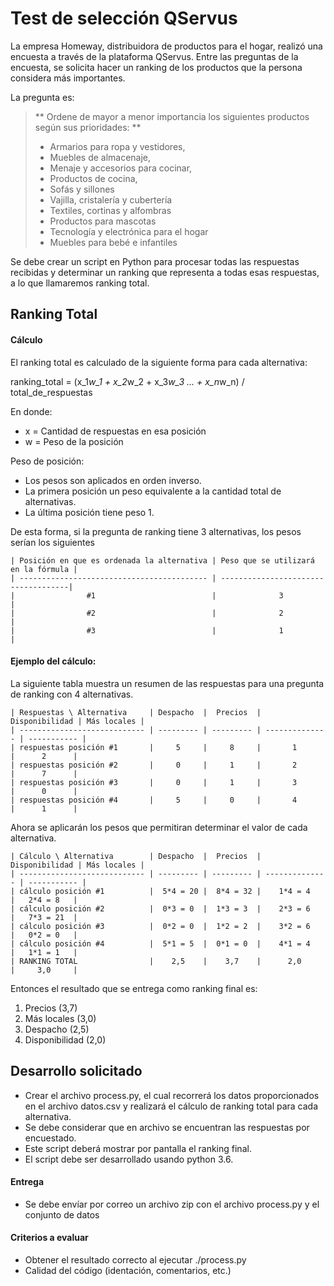 # Test de selección QServus

La empresa Homeway, distribuidora de productos para el hogar, realizó una encuesta a través de la plataforma QServus. Entre las preguntas de la encuesta, se solicita hacer un ranking de los productos que la persona considera más importantes.

La pregunta es:

> ** Ordene de mayor a menor importancia los siguientes productos según sus prioridades: **
> - Armarios para ropa y vestidores,
> - Muebles de almacenaje,
> - Menaje y accesorios para cocinar,
> - Productos de cocina,
> - Sofás y sillones
> - Vajilla, cristalería y cubertería
> - Textiles, cortinas y alfombras
> - Productos para mascotas
> - Tecnología y electrónica para el hogar
> - Muebles para bebé e infantiles

Se debe crear un script en Python para procesar todas las respuestas recibidas y determinar un ranking que representa a todas esas respuestas, a lo que llamaremos ranking total.


## Ranking Total

#### Cálculo

El ranking total es calculado de la siguiente forma para cada alternativa:

ranking_total = (x_1*w_1 + x_2*w_2 + x_3*w_3 ... + x_n*w_n) / total_de_respuestas

En donde:
* x = Cantidad de respuestas en esa posición
* w = Peso de la posición

Peso de posición:
- Los pesos son aplicados en orden inverso.
- La primera posición un peso equivalente a la cantidad total de alternativas.
- La última posición tiene peso 1.

De esta forma, si la pregunta de ranking tiene 3 alternativas, los pesos serían los siguientes

```
| Posición en que es ordenada la alternativa | Peso que se utilizará en la fórmula |
| ------------------------------------------ | ------------------------------------|
|                #1                          |              3                      |
|                #2                          |              2                      |
|                #3                          |              1                      |
```

#### Ejemplo del cálculo:
La siguiente tabla muestra un resumen de las respuestas para una pregunta de ranking con 4 alternativas.

```
| Respuestas \ Alternativa     | Despacho  |  Precios  | Disponibilidad | Más locales |
| ---------------------------- | --------- | --------- | -------------- | ----------- |
| respuestas posición #1       |     5     |     8     |       1        |      2      |
| respuestas posición #2       |     0     |     1     |       2        |      7      |
| respuestas posición #3       |     0     |     1     |       3        |      0      |
| respuestas posición #4       |     5     |     0     |       4        |      1      |
```


Ahora se aplicarán los pesos que permitiran determinar el valor de cada alternativa.
```
| Cálculo \ Alternativa        | Despacho  |  Precios  | Disponibilidad | Más locales |
| ---------------------------- | --------- | --------- | -------------- | ----------- |
| cálculo posición #1          |  5*4 = 20 |  8*4 = 32 |    1*4 = 4     |   2*4 = 8   |
| cálculo posición #2          |  0*3 = 0  |  1*3 = 3  |    2*3 = 6     |   7*3 = 21  |
| cálculo posición #3          |  0*2 = 0  |  1*2 = 2  |    3*2 = 6     |   0*2 = 0   |
| cálculo posición #4          |  5*1 = 5  |  0*1 = 0  |    4*1 = 4     |   1*1 = 1   |
| RANKING TOTAL                |    2,5    |    3,7    |      2,0       |     3,0     |
```

Entonces el resultado que se entrega como ranking final es:
1. Precios (3,7)
2. Más locales (3,0)
3. Despacho (2,5)
4. Disponibilidad (2,0)


## Desarrollo solicitado

- Crear el archivo process.py, el cual recorrerá los datos proporcionados en el archivo datos.csv y realizará el cálculo de ranking total para cada alternativa. 
- Se debe considerar que en archivo se encuentran las respuestas por encuestado.
- Este script deberá mostrar por pantalla el ranking final.
- El script debe ser desarrollado usando python 3.6.

#### Entrega

- Se debe envíar por correo un archivo zip con el archivo process.py y el conjunto de datos

#### Criterios a evaluar

- Obtener el resultado correcto al ejecutar ./process.py
- Calidad del código (identación, comentarios, etc.)
